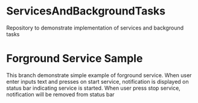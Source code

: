# ServicesAndBackgroundTasks
Repository to demonstrate implementation of services and background tasks

# Forground Service Sample
This branch demonstrate simple example of forground service. When user enter inputs text and presses on start service, notification is displayed on status bar indicating service is started. When user press stop service, notification will be removed from status bar
